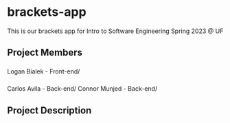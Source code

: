 # brackets-app
This is our brackets app for Intro to Software Engineering Spring 2023 @ UF

## Project Members
### 
Logan Bialek - Front-end/
### 
Carlos Avila - Back-end/
Connor Munjed - Back-end/

## Project Description
